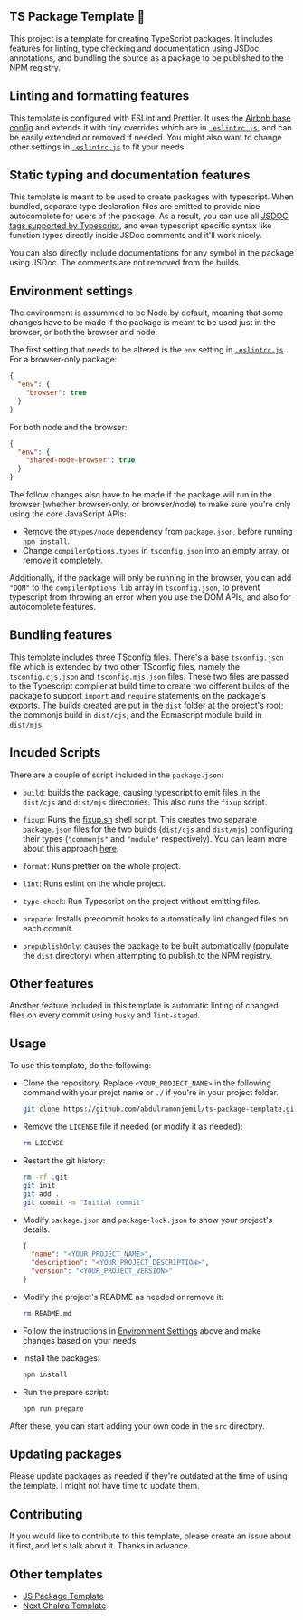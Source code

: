 ## TS Package Template 🚀

This project is a template for creating TypeScript packages. It includes
features for linting, type checking and documentation using JSDoc annotations,
and bundling the source as a package to be published to the NPM registry.

## Linting and formatting features

This template is configured with ESLint and Prettier. It uses the [Airbnb base
config](https://www.npmjs.com/package/eslint-config-airbnb-base) and extends it
with tiny overrides which are in [`.eslintrc.js`](./.eslintrc.js), and can
be easily extended or removed if needed. You might also want to change other
settings in [`.eslintrc.js`](./.eslintrc.js) to fit your needs.

## Static typing and documentation features

This template is meant to be used to create packages with typescript. When
bundled, separate type declaration files are emitted to provide nice
autocomplete for users of the package. As a result, you can use all [JSDOC tags
supported by
Typescript](https://www.typescriptlang.org/docs/handbook/jsdoc-supported-types.html),
and even typescript specific syntax like function types directly inside JSDoc
comments and it'll work nicely.

You can also directly include documentations for any symbol in the package using
JSDoc. The comments are not removed from the builds.

## Environment settings

The environment is assummed to be Node by default, meaning that some changes
have to be made if the package is meant to be used just in the browser, or both
the browser and node.

The first setting that needs to be altered is the `env` setting in
[`.eslintrc.js`](./.eslintrc.js). For a browser-only package:

```json
{
  "env": {
    "browser": true
  }
}
```

For both node and the browser:

```json
{
  "env": {
    "shared-node-browser": true
  }
}
```

The follow changes also have to be made if the package will run in the browser
(whether browser-only, or browser/node) to make sure you're only using the core
JavaScript APIs:

- Remove the `@types/node` dependency from `package.json`, before running `npm
install`.
- Change `compilerOptions.types` in `tsconfig.json` into an empty array, or
  remove it completely.

Additionally, if the package will only be running in the browser, you can add
`"DOM"` to the `compilerOptions.lib` array in `tsconfig.json`, to prevent
typescript from throwing an error when you use the DOM APIs, and also for
autocomplete features.

## Bundling features

This template includes three TSconfig files. There's a base `tsconfig.json` file
which is extended by two other TSconfig files, namely the `tsconfig.cjs.json`
and `tsconfig.mjs.json` files. These two files are passed to the Typescript
compiler at build time to create two different builds of the package to support
`import` and `require` statements on the package's exports. The builds created
are put in the `dist` folder at the project's root; the commonjs build in
`dist/cjs`, and the Ecmascript module build in `dist/mjs`.

## Incuded Scripts

There are a couple of script included in the `package.json`:

- `build`: builds the package, causing typescript to emit files in the
  `dist/cjs` and `dist/mjs` directories. This also runs the `fixup` script.

- `fixup`: Runs the [fixup.sh](./fixup.sh) shell script. This creates two
  separate `package.json` files for the two builds (`dist/cjs` and `dist/mjs`)
  configuring their types (`"commonjs"` and `"module"` respectively). You can
  learn more about this approach
  [here](https://www.sensedeep.com/blog/posts/2021/how-to-create-single-source-npm-module.html).

- `format`: Runs prettier on the whole project.

- `lint`: Runs eslint on the whole project.

- `type-check`: Run Typescript on the project without emitting files.

- `prepare`: Installs precommit hooks to automatically lint changed files on
  each commit.

- `prepublishOnly`: causes the package to be built automatically (populate the
  `dist` directory) when attempting to publish to the NPM registry.

## Other features

Another feature included in this template is automatic linting of changed files
on every commit using `husky` and `lint-staged`.

## Usage

To use this template, do the following:

- Clone the repository. Replace `<YOUR_PROJECT_NAME>` in the following command
  with your projct name or `./` if you're in your project folder.

  ```bash
  git clone https://github.com/abdulramonjemil/ts-package-template.git <YOUR_PROJECT_NAME>
  ```

- Remove the `LICENSE` file if needed (or modify it as needed):

  ```bash
  rm LICENSE
  ```

- Restart the git history:

  ```bash
  rm -rf .git
  git init
  git add .
  git commit -m "Initial commit"
  ```

- Modify `package.json` and `package-lock.json` to show your project's details:

  ```json
  {
    "name": "<YOUR_PROJECT_NAME>",
    "description": "<YOUR_PROJECT_DESCRIPTION>",
    "version": "<YOUR_PROJECT_VERSION>"
  }
  ```

- Modify the project's README as needed or remove it:

  ```bash
  rm README.md
  ```

- Follow the instructions in [Environment Settings](#environment-settings) above
  and make changes based on your needs.

- Install the packages:

  ```bash
  npm install
  ```

- Run the prepare script:

  ```bash
  npm run prepare
  ```

After these, you can start adding your own code in the `src` directory.

## Updating packages

Please update packages as needed if they're outdated at the time of using the
template. I might not have time to update them.

## Contributing

If you would like to contribute to this template, please create an issue about
it first, and let's talk about it. Thanks in advance.

## Other templates

- [JS Package Template](https://github.com/abdulramonjemil/js-package-template)
- [Next Chakra
  Template](https://github.com/abdulramonjemil/next-chakra-template)
